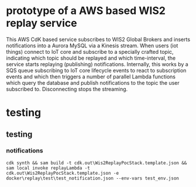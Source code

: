 # prototype of a AWS based WIS2 replay service
This AWS CdK based service subscribes to WIS2 Global Brokers and inserts notifications into a Aurora MySQL via a Kinesis stream.
When users (iot things) connect to IoT core and subscribe to a specially crafted topic, indicating which topic should be replayed and which time-interval, the service starts replaying (publishing) notifications. Internally, this works by a SQS queue subscribing to IoT core lifecycle events to react to subscription events and which then triggers a number of parallel Lambda functions which query the database and publish notifications to the topic the user subscribed to.
Disconnecting stops the streaming. 

# testing 

## testing
### notifications
```
cdk synth && sam build -t cdk.out\Wis2ReplayPocStack.template.json && sam local invoke replayLambda -t cdk.out\Wis2ReplayPocStack.template.json -e docker\replay\test\test_notification.json --env-vars test_env.json
```
